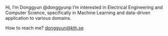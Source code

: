 Hi, I’m Donggyun @donggyunp
I’m interested in Electrical Engineering and Computer Science, specifically in Machine Learning and data-driven application to various domains.

How to reach me?
donggyun@kth.se

<!---
donggyunp/donggyunp is a ✨ special ✨ repository because its `README.md` (this file) appears on your GitHub profile.
You can click the Preview link to take a look at your changes.
--->
